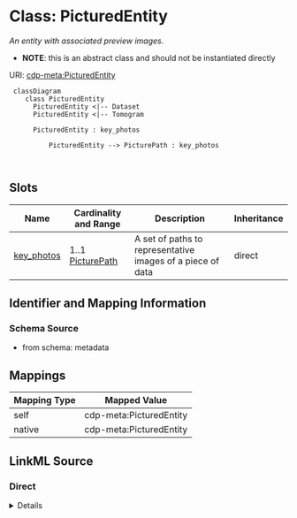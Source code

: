 # Class: PicturedEntity


_An entity with associated preview images._




* __NOTE__: this is an abstract class and should not be instantiated directly


URI: [cdp-meta:PicturedEntity](metadataPicturedEntity)




```mermaid
 classDiagram
    class PicturedEntity
      PicturedEntity <|-- Dataset
      PicturedEntity <|-- Tomogram
      
      PicturedEntity : key_photos
        
          PicturedEntity --> PicturePath : key_photos
        
      
```




<!-- no inheritance hierarchy -->


## Slots

| Name | Cardinality and Range | Description | Inheritance |
| ---  | --- | --- | --- |
| [key_photos](key_photos.md) | 1..1 <br/> [PicturePath](PicturePath.md) | A set of paths to representative images of a piece of data | direct |









## Identifier and Mapping Information







### Schema Source


* from schema: metadata





## Mappings

| Mapping Type | Mapped Value |
| ---  | ---  |
| self | cdp-meta:PicturedEntity |
| native | cdp-meta:PicturedEntity |





## LinkML Source

<!-- TODO: investigate https://stackoverflow.com/questions/37606292/how-to-create-tabbed-code-blocks-in-mkdocs-or-sphinx -->

### Direct

<details>
```yaml
name: PicturedEntity
description: An entity with associated preview images.
from_schema: metadata
abstract: true
attributes:
  key_photos:
    name: key_photos
    description: A set of paths to representative images of a piece of data.
    from_schema: metadata
    rank: 1000
    alias: key_photos
    owner: PicturedEntity
    domain_of:
    - PicturedEntity
    - Dataset
    - Tomogram
    range: PicturePath
    required: true
    inlined: true
    inlined_as_list: true

```
</details>

### Induced

<details>
```yaml
name: PicturedEntity
description: An entity with associated preview images.
from_schema: metadata
abstract: true
attributes:
  key_photos:
    name: key_photos
    description: A set of paths to representative images of a piece of data.
    from_schema: metadata
    rank: 1000
    alias: key_photos
    owner: PicturedEntity
    domain_of:
    - PicturedEntity
    - Dataset
    - Tomogram
    range: PicturePath
    required: true
    inlined: true
    inlined_as_list: true

```
</details>